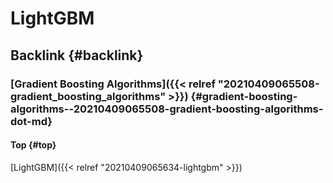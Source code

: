 # LightGBM


## Backlink {#backlink}


### [Gradient Boosting Algorithms]({{< relref "20210409065508-gradient_boosting_algorithms" >}}) {#gradient-boosting-algorithms--20210409065508-gradient-boosting-algorithms-dot-md}


#### Top {#top}

[LightGBM]({{< relref "20210409065634-lightgbm" >}})

